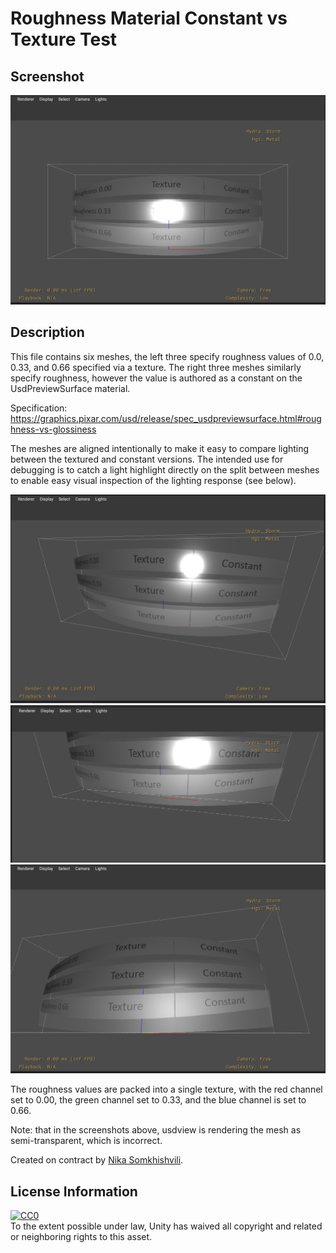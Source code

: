 # Roughness Material Constant vs Texture Test

## Screenshot

![screenshot](screenshots/usdview-25.08.png)  

## Description

This file contains six meshes, the left three specify roughness values of 0.0, 0.33, and 0.66 specified via a texture.
The right three meshes similarly specify roughness, however the value is authored as a constant on the UsdPreviewSurface material.

Specification: https://graphics.pixar.com/usd/release/spec_usdpreviewsurface.html#roughness-vs-glossiness

The meshes are aligned intentionally to make it easy to compare lighting between the textured and constant versions. The intended
use for debugging is to catch a light highlight directly on the split between meshes to enable easy visual inspection of the 
lighting response (see below).

![screenshot](screenshots/usdview-split000-25.08.png)  
![screenshot](screenshots/usdview-split033-25.08.png)  
![screenshot](screenshots/usdview-split066-25.08.png)  

The roughness values are packed into a single texture, with the red channel set to 0.00, the green channel set to 0.33, and the
blue channel is set to 0.66.

Note: that in the screenshots above, usdview is rendering the mesh as semi-transparent, which is incorrect.

Created on contract by [Nika Somkhishvili](https://www.fiverr.com/nikasomkhishvil).

## License Information

[![CC0](http://i.creativecommons.org/p/zero/1.0/88x31.png)](http://creativecommons.org/publicdomain/zero/1.0/)  
To the extent possible under law, Unity has waived all copyright and related or neighboring rights to this asset.  


